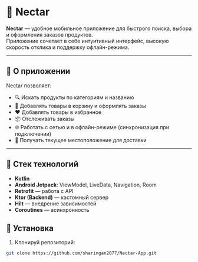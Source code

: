 # 🍇 Nectar

**Nectar** — удобное мобильное приложение для быстрого поиска, выбора и оформления заказов продуктов.  
Приложение сочетает в себе интуитивный интерфейс, высокую скорость отклика и поддержку офлайн-режима.

---

## 📱 О приложении

Nectar позволяет:
- 🔍 Иcкать продукты по категориям и названию
- 🛒 Добавлять товары в корзину и оформлять заказы
- ❤️ Добавлять товары в избранное
- 📦 Отслеживать заказы
- 🌐 Работать с сетью и в офлайн-режиме (синхронизация при подключении)
- 📍 Получать текущее местоположение для доставки

---

## 🧱 Стек технологий

- **Kotlin**
- **Android Jetpack**: ViewModel, LiveData, Navigation, Room
- **Retrofit** — работа с API
- **Ktor (Backend)** — кастомный сервер
- **Hilt** — внедрение зависимостей
- **Coroutines** — асинхронность

## 🚀 Установка

1. Клонируй репозиторий:

```bash
git clone https://github.com/sharingan2077/Nectar-App.git
